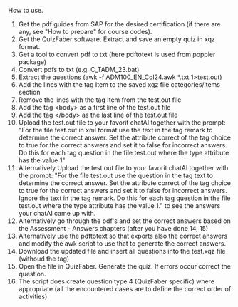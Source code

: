 How to use.

1) Get the pdf guides from SAP for the desired certification (if there are any, see "How to prepare" for course codes).
2) Get the QuizFaber software. Extract and save an empty quiz in xqz format.
3) Get a tool to convert pdf to txt (here pdftotext is used from poppler package)
5) Convert pdfs to txt (e.g. C_TADM_23.bat)
6) Extract the questions (awk -f ADM100_EN_Col24.awk *.txt  1>test.out)
7) Add the lines with the tag Item to the saved xqz file categories/items section
8) Remove the lines with the tag Item from the test.out file
9) Add the tag &lt;body> as a first line of the test.out file
10) Add the tag &lt;/body> as the last line of the test.out file
11) Upload the test.out file to your favorit chatAI together with the prompt: "For the file test.out in xml format use the text in the tag remark to determine the correct answer. Set the attribute correct of the tag choice to true for the correct answers and set it to false for incorrect answers. Do this for each tag question in the file test.out where the type attribute has the value 1"
12) Alternatively Upload the test.out file to your favorit chatAI together with the prompt: "For the file test.out use the question in the tag text to determine the correct answer. Set the attribute correct of the tag choice to true for the correct answers and set it to false for incorrect answers. Ignore the text in the tag remark. Do this for each tag question in the file test.out where the type attribute has the value 1." to see the answers your chatAI came up with.
13) Alternatively go through the pdf's and set the correct answers based on the Assessment - Answers chapters (after you have done 14, 15)
14) Alternatively use the pdftotext so that exports also the correct answers and modify the awk script to use that to generate the correct answers.
15) Download the updated file and insert all questions into the test.xqz file (withoud the <body> tag)
16) Open the file in QuizFaber. Generate the quiz. If errors occur correct the question.
17) The script does create question type 4 (QuizFaber specific) where appropriate (all the encountered cases are to define the correct order of activities)
